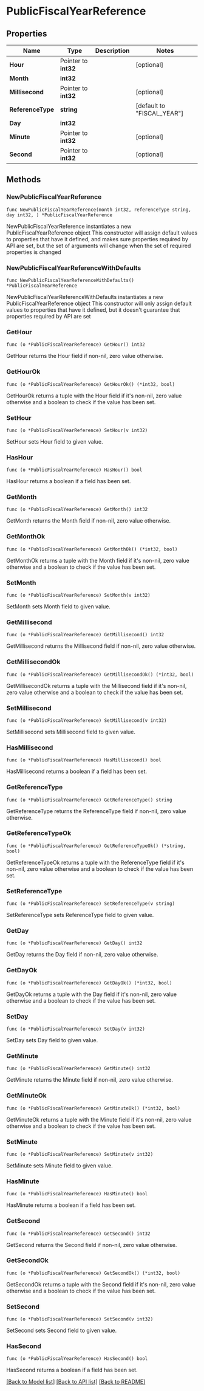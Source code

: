 # PublicFiscalYearReference

## Properties

Name | Type | Description | Notes
------------ | ------------- | ------------- | -------------
**Hour** | Pointer to **int32** |  | [optional] 
**Month** | **int32** |  | 
**Millisecond** | Pointer to **int32** |  | [optional] 
**ReferenceType** | **string** |  | [default to "FISCAL_YEAR"]
**Day** | **int32** |  | 
**Minute** | Pointer to **int32** |  | [optional] 
**Second** | Pointer to **int32** |  | [optional] 

## Methods

### NewPublicFiscalYearReference

`func NewPublicFiscalYearReference(month int32, referenceType string, day int32, ) *PublicFiscalYearReference`

NewPublicFiscalYearReference instantiates a new PublicFiscalYearReference object
This constructor will assign default values to properties that have it defined,
and makes sure properties required by API are set, but the set of arguments
will change when the set of required properties is changed

### NewPublicFiscalYearReferenceWithDefaults

`func NewPublicFiscalYearReferenceWithDefaults() *PublicFiscalYearReference`

NewPublicFiscalYearReferenceWithDefaults instantiates a new PublicFiscalYearReference object
This constructor will only assign default values to properties that have it defined,
but it doesn't guarantee that properties required by API are set

### GetHour

`func (o *PublicFiscalYearReference) GetHour() int32`

GetHour returns the Hour field if non-nil, zero value otherwise.

### GetHourOk

`func (o *PublicFiscalYearReference) GetHourOk() (*int32, bool)`

GetHourOk returns a tuple with the Hour field if it's non-nil, zero value otherwise
and a boolean to check if the value has been set.

### SetHour

`func (o *PublicFiscalYearReference) SetHour(v int32)`

SetHour sets Hour field to given value.

### HasHour

`func (o *PublicFiscalYearReference) HasHour() bool`

HasHour returns a boolean if a field has been set.

### GetMonth

`func (o *PublicFiscalYearReference) GetMonth() int32`

GetMonth returns the Month field if non-nil, zero value otherwise.

### GetMonthOk

`func (o *PublicFiscalYearReference) GetMonthOk() (*int32, bool)`

GetMonthOk returns a tuple with the Month field if it's non-nil, zero value otherwise
and a boolean to check if the value has been set.

### SetMonth

`func (o *PublicFiscalYearReference) SetMonth(v int32)`

SetMonth sets Month field to given value.


### GetMillisecond

`func (o *PublicFiscalYearReference) GetMillisecond() int32`

GetMillisecond returns the Millisecond field if non-nil, zero value otherwise.

### GetMillisecondOk

`func (o *PublicFiscalYearReference) GetMillisecondOk() (*int32, bool)`

GetMillisecondOk returns a tuple with the Millisecond field if it's non-nil, zero value otherwise
and a boolean to check if the value has been set.

### SetMillisecond

`func (o *PublicFiscalYearReference) SetMillisecond(v int32)`

SetMillisecond sets Millisecond field to given value.

### HasMillisecond

`func (o *PublicFiscalYearReference) HasMillisecond() bool`

HasMillisecond returns a boolean if a field has been set.

### GetReferenceType

`func (o *PublicFiscalYearReference) GetReferenceType() string`

GetReferenceType returns the ReferenceType field if non-nil, zero value otherwise.

### GetReferenceTypeOk

`func (o *PublicFiscalYearReference) GetReferenceTypeOk() (*string, bool)`

GetReferenceTypeOk returns a tuple with the ReferenceType field if it's non-nil, zero value otherwise
and a boolean to check if the value has been set.

### SetReferenceType

`func (o *PublicFiscalYearReference) SetReferenceType(v string)`

SetReferenceType sets ReferenceType field to given value.


### GetDay

`func (o *PublicFiscalYearReference) GetDay() int32`

GetDay returns the Day field if non-nil, zero value otherwise.

### GetDayOk

`func (o *PublicFiscalYearReference) GetDayOk() (*int32, bool)`

GetDayOk returns a tuple with the Day field if it's non-nil, zero value otherwise
and a boolean to check if the value has been set.

### SetDay

`func (o *PublicFiscalYearReference) SetDay(v int32)`

SetDay sets Day field to given value.


### GetMinute

`func (o *PublicFiscalYearReference) GetMinute() int32`

GetMinute returns the Minute field if non-nil, zero value otherwise.

### GetMinuteOk

`func (o *PublicFiscalYearReference) GetMinuteOk() (*int32, bool)`

GetMinuteOk returns a tuple with the Minute field if it's non-nil, zero value otherwise
and a boolean to check if the value has been set.

### SetMinute

`func (o *PublicFiscalYearReference) SetMinute(v int32)`

SetMinute sets Minute field to given value.

### HasMinute

`func (o *PublicFiscalYearReference) HasMinute() bool`

HasMinute returns a boolean if a field has been set.

### GetSecond

`func (o *PublicFiscalYearReference) GetSecond() int32`

GetSecond returns the Second field if non-nil, zero value otherwise.

### GetSecondOk

`func (o *PublicFiscalYearReference) GetSecondOk() (*int32, bool)`

GetSecondOk returns a tuple with the Second field if it's non-nil, zero value otherwise
and a boolean to check if the value has been set.

### SetSecond

`func (o *PublicFiscalYearReference) SetSecond(v int32)`

SetSecond sets Second field to given value.

### HasSecond

`func (o *PublicFiscalYearReference) HasSecond() bool`

HasSecond returns a boolean if a field has been set.


[[Back to Model list]](../README.md#documentation-for-models) [[Back to API list]](../README.md#documentation-for-api-endpoints) [[Back to README]](../README.md)


